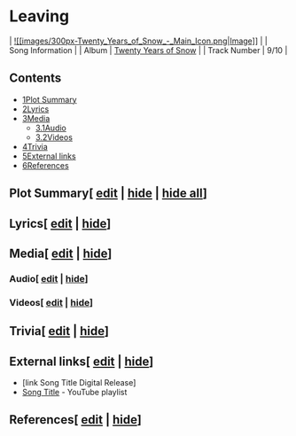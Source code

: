 # Leaving

| [![[images/300px-Twenty_Years_of_Snow_-_Main_Icon.png|Image]]](/wiki/File:Twenty_Years_of_Snow_-_Main_Icon.png) |
| Song Information |
| Album | [Twenty Years of Snow](/wiki/Twenty_Years_of_Snow "Twenty Years of Snow") |
| Track Number | 9/10 |

## Contents

- [1Plot Summary](#Plot_Summary)
- [2Lyrics](#Lyrics)
- [3Media](#Media)
  - [3.1Audio](#Audio)
  - [3.2Videos](#Videos)
- [4Trivia](#Trivia)
- [5External links](#External_links)
- [6References](#References)

## Plot Summary\[ [edit](/wiki/Leaving?action=edit&section=1 "Edit section: Plot Summary") \| [hide](/wiki/Leaving "Expand or collapse this section") \| [hide all](/wiki/Leaving "Expand or collapse all sections on this page")\]

## Lyrics\[ [edit](/wiki/Leaving?action=edit&section=2 "Edit section: Lyrics") \| [hide](/wiki/Leaving "Expand or collapse this section")\]

## Media\[ [edit](/wiki/Leaving?action=edit&section=3 "Edit section: Media") \| [hide](/wiki/Leaving "Expand or collapse this section")\]

### Audio\[ [edit](/wiki/Leaving?action=edit&section=4 "Edit section: Audio") \| [hide](/wiki/Leaving "Expand or collapse this section")\]

### Videos\[ [edit](/wiki/Leaving?action=edit&section=5 "Edit section: Videos") \| [hide](/wiki/Leaving "Expand or collapse this section")\]

## Trivia\[ [edit](/wiki/Leaving?action=edit&section=6 "Edit section: Trivia") \| [hide](/wiki/Leaving "Expand or collapse this section")\]

## External links\[ [edit](/wiki/Leaving?action=edit&section=7 "Edit section: External links") \| [hide](/wiki/Leaving "Expand or collapse this section")\]

- \[link Song Title Digital Release\]
- [Song Title](https://www.youtube.com/playlist?list=playlistId) \- YouTube playlist

## References\[ [edit](/wiki/Leaving?action=edit&section=8 "Edit section: References") \| [hide](/wiki/Leaving "Expand or collapse this section")\]